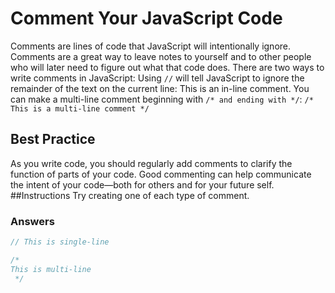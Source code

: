 # Comment Your JavaScript Code

Comments are lines of code that JavaScript will intentionally ignore.
Comments are a great way to leave notes to yourself and to other people who will later need to figure out what that code does.
There are two ways to write comments in JavaScript:
Using `//` will tell JavaScript to ignore the remainder of the
text on the current line:
This is an in-line comment.
You can make a multi-line comment beginning with `/* and ending with */`:
`/* This is a multi-line comment */`

## Best Practice

As you write code, you should regularly add comments to clarify the function
of parts of your code. Good commenting can help communicate the intent of
your code—both for others and for your future self.
##Instructions
Try creating one of each type of comment.

### Answers

```javascript
// This is single-line

/*
This is multi-line
 */
```
